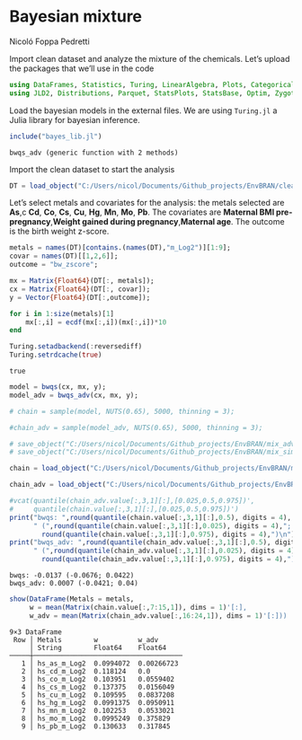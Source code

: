 Bayesian mixture
================
Nicoló Foppa Pedretti

Import clean dataset and analyze the mixture of the chemicals. Let’s
upload the packages that we’ll use in the code

``` julia
using DataFrames, Statistics, Turing, LinearAlgebra, Plots, CategoricalArrays 
using JLD2, Distributions, Parquet, StatsPlots, StatsBase, Optim, Zygote, ReverseDiff, Memoization
```

Load the bayesian models in the external files. We are using `Turing.jl`
a Julia library for bayesian inference.

``` julia
include("bayes_lib.jl")
```

    bwqs_adv (generic function with 2 methods)

Import the clean dataset to start the analysis

``` julia
DT = load_object("C:/Users/nicol/Documents/Github_projects/EnvBRAN/clead_dt.jld2");
```

Let’s select metals and covariates for the analysis: the metals selected
are **As**,c **Cd**, **Co**, **Cs**, **Cu**, **Hg**, **Mn**, **Mo**,
**Pb**. The covariates are **Maternal BMI pre-pregnancy**,**Weight
gained during pregnancy**,**Maternal age**. The outcome is the birth
weight z-score.

``` julia
metals = names(DT)[contains.(names(DT),"m_Log2")][1:9];
covar = names(DT)[[1,2,6]];
outcome = "bw_zscore";
```

``` julia
mx = Matrix{Float64}(DT[:, metals]);
cx = Matrix{Float64}(DT[:, covar]); 
y = Vector{Float64}(DT[:,outcome]);
```

``` julia
for i in 1:size(metals)[1]
    mx[:,i] = ecdf(mx[:,i])(mx[:,i])*10
end
```

``` julia
Turing.setadbackend(:reversediff)
Turing.setrdcache(true)
```

    true

``` julia
model = bwqs(cx, mx, y);
model_adv = bwqs_adv(cx, mx, y);
```

``` julia
# chain = sample(model, NUTS(0.65), 5000, thinning = 3);
```

``` julia
#chain_adv = sample(model_adv, NUTS(0.65), 5000, thinning = 3);
```

``` julia
# save_object("C:/Users/nicol/Documents/Github_projects/EnvBRAN/mix_adv_chain.jld2", chain_adv)
# save_object("C:/Users/nicol/Documents/Github_projects/EnvBRAN/mix_sim_chain.jld2", chain)
```

``` julia
chain = load_object("C:/Users/nicol/Documents/Github_projects/EnvBRAN/mix_sim_chain.jld2");
```

``` julia
chain_adv = load_object("C:/Users/nicol/Documents/Github_projects/EnvBRAN/mix_adv_chain.jld2");
```

``` julia
#vcat(quantile(chain_adv.value[:,3,1][:],[0.025,0.5,0.975])',
#     quantile(chain.value[:,3,1][:],[0.025,0.5,0.975])')
print("bwqs: ",round(quantile(chain.value[:,3,1][:],0.5), digits = 4),
      " (",round(quantile(chain.value[:,3,1][:],0.025), digits = 4),"; ",
        round(quantile(chain.value[:,3,1][:],0.975), digits = 4),")\n")
print("bwqs_adv: ",round(quantile(chain_adv.value[:,3,1][:],0.5), digits = 4),
      " (",round(quantile(chain_adv.value[:,3,1][:],0.025), digits = 4),"; ",
        round(quantile(chain_adv.value[:,3,1][:],0.975), digits = 4),")")
```

    bwqs: -0.0137 (-0.0676; 0.0422)
    bwqs_adv: 0.0007 (-0.0421; 0.04)

``` julia
show(DataFrame(Metals = metals,
     w = mean(Matrix(chain.value[:,7:15,1]), dims = 1)'[:],
     w_adv = mean(Matrix(chain_adv.value[:,16:24,1]), dims = 1)'[:]))  
```

    9×3 DataFrame
     Row │ Metals        w          w_adv      
         │ String        Float64    Float64    
    ─────┼─────────────────────────────────────
       1 │ hs_as_m_Log2  0.0994072  0.00266723
       2 │ hs_cd_m_Log2  0.118124   0.0
       3 │ hs_co_m_Log2  0.103951   0.0559402
       4 │ hs_cs_m_Log2  0.137375   0.0156049
       5 │ hs_cu_m_Log2  0.109595   0.0837208
       6 │ hs_hg_m_Log2  0.0991375  0.0950911
       7 │ hs_mn_m_Log2  0.102253   0.0533021
       8 │ hs_mo_m_Log2  0.0995249  0.375829
       9 │ hs_pb_m_Log2  0.130633   0.317845
